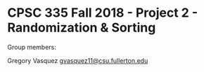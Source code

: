 # CPSC 335 Fall 2018 - Project 2 - Randomization & Sorting

Group members:

Gregory Vasquez gvasquez11@csu.fullerton.edu

